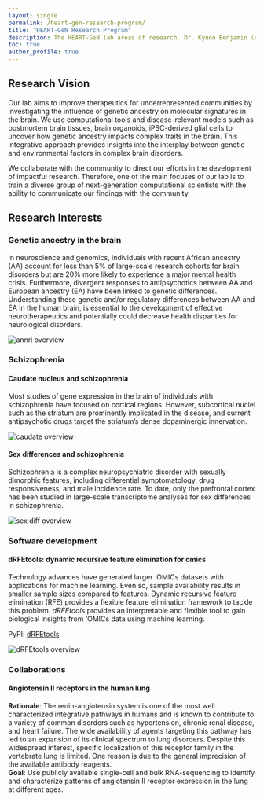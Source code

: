```yaml
---
layout: single
permalink: /heart-gen-research-program/
title: "HEART-GeN Research Program"
description: The HEART-GeN lab areas of research. Dr. Kynon Benjamin leads the HEART-GeN group in three main areas of neuroscience research: (1) genetic ancestry in the brain, (2) schizophrenia, and (3) software development.
toc: true
author_profile: true
---
```

## Research Vision

Our lab aims to improve therapeutics for underrepresented communities by
investigating the influence of genetic ancestry on molecular signatures
in the brain. We use computational tools and disease-relevant models
such as postmortem brain tissues, brain organoids, iPSC-derived glial
cells to uncover how genetic ancestry impacts complex traits in the brain.
This integrative approach provides insights into the interplay between
genetic and environmental factors in complex brain disorders.

We collaborate with the community to direct our efforts in the development
of impactful research. Therefore, one of the main focuses of our lab is
to train a diverse group of next-generation computational scientists
with the ability to communicate our findings with the community.

## Research Interests

### Genetic ancestry in the brain

In neuroscience and genomics, individuals with recent African ancestry (AA)
account for less than 5% of large-scale research cohorts for brain disorders
but are 20% more likely to experience a major mental health crisis.
Furthermore, divergent responses to antipsychotics between AA and European
ancestry (EA) have been linked to genetic differences. Understanding these
genetic and/or regulatory differences between AA and EA in the human brain,
is essential to the development of effective neurotherapeutics and
potentially could decrease health disparities for neurological disorders.

![annri overview]({{site.url}}/assets/images/aanri_overview_v3.png)


### Schizophrenia
#### Caudate nucleus and schizophrenia
Most studies of gene expression in the brain of individuals with schizophrenia
have focused on cortical regions. However, subcortical nuclei such as the
striatum are prominently implicated in the disease, and current antipsychotic
drugs target the striatum’s dense dopaminergic innervation.

![caudate overview]({{site.url}}/assets/images/overview_figure_01.png)

#### Sex differences and schizophrenia
Schizophrenia is a complex neuropsychiatric disorder with sexually dimorphic
features, including differential symptomatology, drug responsiveness, and male
incidence rate. To date, only the prefrontal cortex has been studied in
large-scale transcriptome analyses for sex differences in schizophrenia.

![sex diff overview]({{site.url}}/assets/images/sex_diff_overview.png)

### Software development

#### dRFEtools: dynamic recursive feature elimination for omics

Technology advances have generated larger ‘OMICs datasets with applications
for machine learning. Even so, sample availability results in smaller sample
sizes compared to features. Dynamic recursive feature elimination (RFE)
provides a flexible feature elimination framework to tackle this problem.
*dRFEtools* provides an interpretable and flexible tool to gain biological
insights from ‘OMICs data using machine learning.

PyPI: [dRFEtools](https://pypi.org/project/drfetools/)

![dRFEtools overview]({{site.url}}/assets/images/Fig1.dRFEtool_overview.v2.png)

### Collaborations

#### Angiotensin II receptors in the human lung

**Rationale**: The renin-angiotensin system is one of the most well characterized
integrative pathways in humans and is known to contribute to a variety of common
disorders such as hypertension, chronic renal disease, and heart failure. The
wide availability of agents targeting this pathway has led to an expansion of
its clinical spectrum to lung disorders. Despite this widespread interest,
specific localization of this receptor family in the vertebrate lung is limited.
One reason is due to the general imprecision of the available antibody
reagents.\
**Goal**: Use publicly available single-cell and bulk RNA-sequencing to identify
and characterize patterns of angiotensin II receptor expression in the lung at
different ages.
